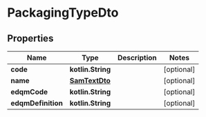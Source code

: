 
# PackagingTypeDto

## Properties
Name | Type | Description | Notes
------------ | ------------- | ------------- | -------------
**code** | **kotlin.String** |  |  [optional]
**name** | [**SamTextDto**](SamTextDto.md) |  |  [optional]
**edqmCode** | **kotlin.String** |  |  [optional]
**edqmDefinition** | **kotlin.String** |  |  [optional]

